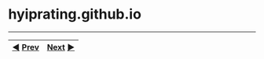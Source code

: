 # hyiprating.github.io
***
|[:arrow_backward:](https://github.com/hyip/monitor) [Prev](https://github.com/hyip/monitor)|[Next](https://github.com/hyiprating/hyiprating.github.io/wiki/Home) [:arrow_forward:](https://github.com/hyiprating/hyiprating.github.io/wiki/Home)|
|:----|----:|
